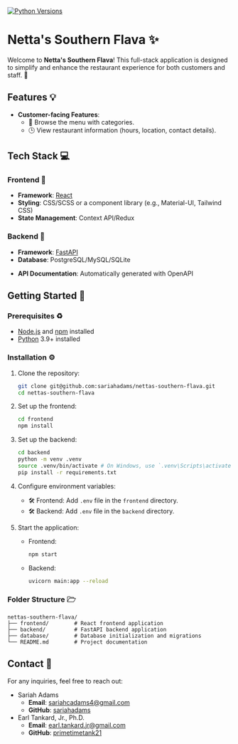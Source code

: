 [![Python Versions](https://github.com/sariahadams/nettas-southern-flava/actions/workflows/python-versions.yml/badge.svg)](https://github.com/sariahadams/nettas-southern-flava/actions/workflows/python-versions.yml)

# Netta's Southern Flava ✨

Welcome to **Netta's Southern Flava**! This full-stack application is designed to simplify and enhance the restaurant experience for both customers and staff. 🍔
<!-- It features a modern, user-friendly interface and a robust backend to handle all restaurant-related operations efficiently. -->


## Features 💡

- **Customer-facing Features**:
  - 🍲 Browse the menu with categories.
  <!-- - Place orders online. -->
  <!-- - Track order status in real-time. -->
  - 🕒 View restaurant information (hours, location, contact details).

<!-- - **Admin-facing Features**:
  - Manage menu items (add, edit, delete).
  - Track and update orders.
  - View analytics (e.g., sales, popular items). -->

## Tech Stack 💻

### Frontend 🎨
- **Framework**: [React](https://reactjs.org/)
- **Styling**: CSS/SCSS or a component library (e.g., Material-UI, Tailwind CSS)
- **State Management**: Context API/Redux

### Backend 🚀
- **Framework**: [FastAPI](https://fastapi.tiangolo.com/)
- **Database**: PostgreSQL/MySQL/SQLite <!-- Might not need this -->
<!-- - **Authentication**: JWT-based authentication -->
- **API Documentation**: Automatically generated with OpenAPI

## Getting Started 🔄

### Prerequisites ♻️
- [Node.js](https://nodejs.org/) and [npm](https://www.npmjs.com/) installed
- [Python](https://www.python.org/) 3.9+ installed
<!-- - A database setup (e.g., PostgreSQL) -->

### Installation ⚙️

1. Clone the repository:
   ```bash
   git clone git@github.com:sariahadams/nettas-southern-flava.git
   cd nettas-southern-flava
   ```

2. Set up the frontend:
   ```bash
   cd frontend
   npm install
   ```

3. Set up the backend:
   ```bash
   cd backend
   python -m venv .venv
   source .venv/bin/activate # On Windows, use `.venv\Scripts\activate`
   pip install -r requirements.txt
   ```

4. Configure environment variables:
   - 🛠️ Frontend: Add `.env` file in the `frontend` directory.
   - 🛠️ Backend: Add `.env` file in the `backend` directory.

5. Start the application:
   - Frontend:
     ```bash
     npm start
     ```
   - Backend:
     ```bash
     uvicorn main:app --reload
     ```

### Folder Structure 🗁

```plaintext
nettas-southern-flava/
├── frontend/        # React frontend application
├── backend/         # FastAPI backend application
├── database/        # Database initialization and migrations
└── README.md        # Project documentation
```

<!-- ## License

This project is licensed under the MIT License. See the LICENSE file for more details. -->

## Contact 📧

For any inquiries, feel free to reach out:
- Sariah Adams
    - **Email**: [sariahcadams4@gmail.com](mailto:sariahcadams4@gmail.com)
    - **GitHub**: [sariahadams](https://github.com/sariahadams)
- Earl Tankard, Jr., Ph.D.
    - **Email**: [earl.tankard.jr@gmail.com](mailto:earl.tankard.jr@gmail.com)
    - **GitHub**: [primetimetank21](https://github.com/primetimetank21)
